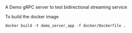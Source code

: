A Demo gRPC server to test bidirectional streaming service

To build the docker image
```
docker build -t demo_server_app -f docker/Dockerfile .
```